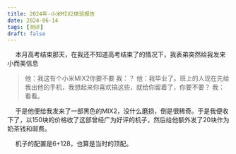 ```yaml
---
title: 2024年-小米MIX2体验报告
date: 2024-06-14
tags: [测评]
draft: false 
---
```

&emsp; 本月高考结束那天，在我还不知道高考结束了的情况下，我表弟突然给我发来小而美信息

> 他：我这有个小米MIX2你要不要
> 我：？
> 他：我毕业了。班上的人现在先给我出他的手机，我想起来你喜欢搞这些，就给你留着了，你要不要？
> 我：看看。

&emsp; 于是他便给我发来了一部黑色的MIX2，没什么磨损，倒是很稀奇。于是我便收下了，以150块的价格收了这部曾经广为好评的机子，然后给他额外发了20块作为奶茶钱和邮费。

&emsp; 机子的配置是6+128，也算是当时的顶配。

